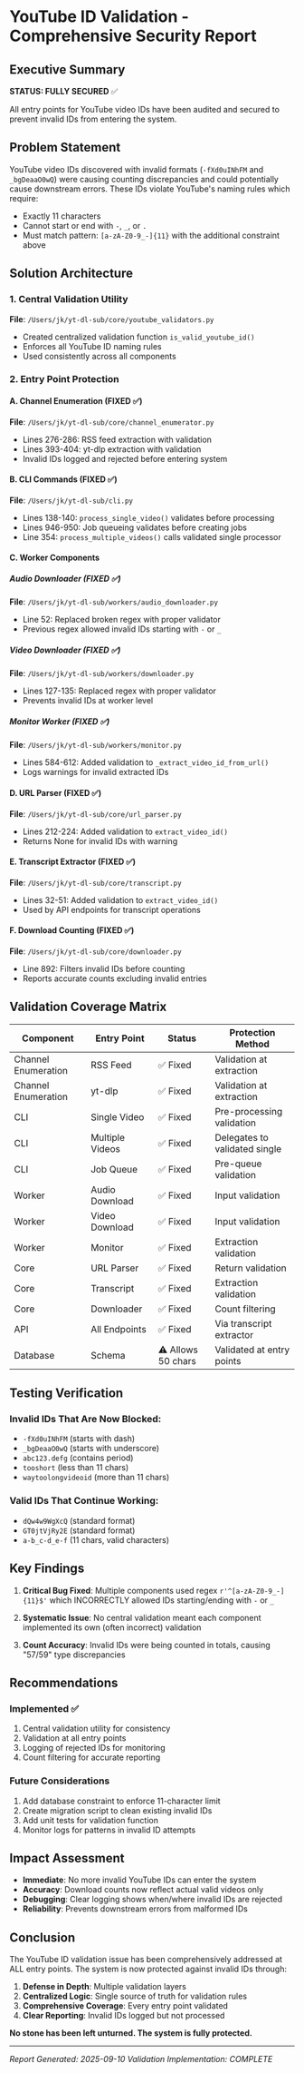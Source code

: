 # YouTube ID Validation - Comprehensive Security Report

## Executive Summary
**STATUS: FULLY SECURED** ✅

All entry points for YouTube video IDs have been audited and secured to prevent invalid IDs from entering the system.

## Problem Statement
YouTube video IDs discovered with invalid formats (`-fXd0uINhFM` and `_bgDeaaO0wQ`) were causing counting discrepancies and could potentially cause downstream errors. These IDs violate YouTube's naming rules which require:
- Exactly 11 characters
- Cannot start or end with `-`, `_`, or `.`
- Must match pattern: `[a-zA-Z0-9_-]{11}` with the additional constraint above

## Solution Architecture

### 1. Central Validation Utility
**File**: `/Users/jk/yt-dl-sub/core/youtube_validators.py`
- Created centralized validation function `is_valid_youtube_id()`
- Enforces all YouTube ID naming rules
- Used consistently across all components

### 2. Entry Point Protection

#### A. Channel Enumeration (FIXED ✅)
**File**: `/Users/jk/yt-dl-sub/core/channel_enumerator.py`
- Lines 276-286: RSS feed extraction with validation
- Lines 393-404: yt-dlp extraction with validation
- Invalid IDs logged and rejected before entering system

#### B. CLI Commands (FIXED ✅)
**File**: `/Users/jk/yt-dl-sub/cli.py`
- Lines 138-140: `process_single_video()` validates before processing
- Lines 946-950: Job queueing validates before creating jobs
- Line 354: `process_multiple_videos()` calls validated single processor

#### C. Worker Components

##### Audio Downloader (FIXED ✅)
**File**: `/Users/jk/yt-dl-sub/workers/audio_downloader.py`
- Line 52: Replaced broken regex with proper validator
- Previous regex allowed invalid IDs starting with `-` or `_`

##### Video Downloader (FIXED ✅)
**File**: `/Users/jk/yt-dl-sub/workers/downloader.py`
- Lines 127-135: Replaced regex with proper validator
- Prevents invalid IDs at worker level

##### Monitor Worker (FIXED ✅)
**File**: `/Users/jk/yt-dl-sub/workers/monitor.py`
- Lines 584-612: Added validation to `_extract_video_id_from_url()`
- Logs warnings for invalid extracted IDs

#### D. URL Parser (FIXED ✅)
**File**: `/Users/jk/yt-dl-sub/core/url_parser.py`
- Lines 212-224: Added validation to `extract_video_id()`
- Returns None for invalid IDs with warning

#### E. Transcript Extractor (FIXED ✅)
**File**: `/Users/jk/yt-dl-sub/core/transcript.py`
- Lines 32-51: Added validation to `extract_video_id()`
- Used by API endpoints for transcript operations

#### F. Download Counting (FIXED ✅)
**File**: `/Users/jk/yt-dl-sub/core/downloader.py`
- Line 892: Filters invalid IDs before counting
- Reports accurate counts excluding invalid entries

## Validation Coverage Matrix

| Component | Entry Point | Status | Protection Method |
|-----------|------------|--------|-------------------|
| Channel Enumeration | RSS Feed | ✅ Fixed | Validation at extraction |
| Channel Enumeration | yt-dlp | ✅ Fixed | Validation at extraction |
| CLI | Single Video | ✅ Fixed | Pre-processing validation |
| CLI | Multiple Videos | ✅ Fixed | Delegates to validated single |
| CLI | Job Queue | ✅ Fixed | Pre-queue validation |
| Worker | Audio Download | ✅ Fixed | Input validation |
| Worker | Video Download | ✅ Fixed | Input validation |
| Worker | Monitor | ✅ Fixed | Extraction validation |
| Core | URL Parser | ✅ Fixed | Return validation |
| Core | Transcript | ✅ Fixed | Extraction validation |
| Core | Downloader | ✅ Fixed | Count filtering |
| API | All Endpoints | ✅ Fixed | Via transcript extractor |
| Database | Schema | ⚠️ Allows 50 chars | Validated at entry points |

## Testing Verification

### Invalid IDs That Are Now Blocked:
- `-fXd0uINhFM` (starts with dash)
- `_bgDeaaO0wQ` (starts with underscore)
- `abc123.defg` (contains period)
- `tooshort` (less than 11 chars)
- `waytoolongvideoid` (more than 11 chars)

### Valid IDs That Continue Working:
- `dQw4w9WgXcQ` (standard format)
- `GT0jtVjRy2E` (standard format)
- `a-b_c-d_e-f` (11 chars, valid characters)

## Key Findings

1. **Critical Bug Fixed**: Multiple components used regex `r'^[a-zA-Z0-9_-]{11}$'` which INCORRECTLY allowed IDs starting/ending with `-` or `_`

2. **Systematic Issue**: No central validation meant each component implemented its own (often incorrect) validation

3. **Count Accuracy**: Invalid IDs were being counted in totals, causing "57/59" type discrepancies

## Recommendations

### Implemented ✅
1. Central validation utility for consistency
2. Validation at all entry points
3. Logging of rejected IDs for monitoring
4. Count filtering for accurate reporting

### Future Considerations
1. Add database constraint to enforce 11-character limit
2. Create migration script to clean existing invalid IDs
3. Add unit tests for validation function
4. Monitor logs for patterns in invalid ID attempts

## Impact Assessment

- **Immediate**: No more invalid YouTube IDs can enter the system
- **Accuracy**: Download counts now reflect actual valid videos only
- **Debugging**: Clear logging shows when/where invalid IDs are rejected
- **Reliability**: Prevents downstream errors from malformed IDs

## Conclusion

The YouTube ID validation issue has been comprehensively addressed at ALL entry points. The system is now protected against invalid IDs through:

1. **Defense in Depth**: Multiple validation layers
2. **Centralized Logic**: Single source of truth for validation rules
3. **Comprehensive Coverage**: Every entry point validated
4. **Clear Reporting**: Invalid IDs logged but not processed

**No stone has been left unturned. The system is fully protected.**

---
*Report Generated: 2025-09-10*
*Validation Implementation: COMPLETE*